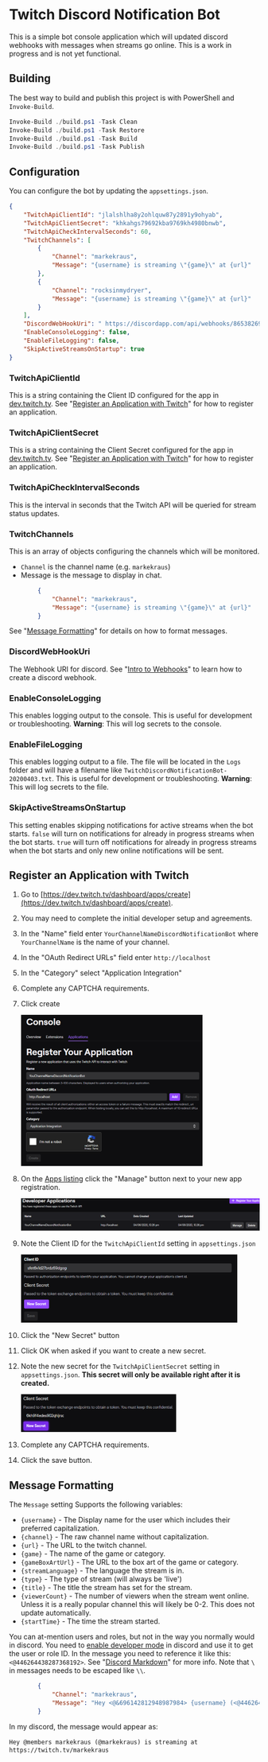# Twitch Discord Notification Bot

This is a simple bot console application which will updated discord webhooks with messages when streams go online.
This is a work in progress and is not yet functional.

## Building

The best way to build and publish this project is with PowerShell and `Invoke-Build`.

```PowerShell
Invoke-Build ./build.ps1 -Task Clean
Invoke-Build ./build.ps1 -Task Restore
Invoke-Build ./build.ps1 -Task Build
Invoke-Build ./build.ps1 -Task Publish
```

## Configuration

You can configure the bot by updating the `appsettings.json`.

```json
{
    "TwitchApiClientId": "jlalshlha8y2ohlquw87y2891y9ohyab",
    "TwitchApiClientSecret": "khkahgs79692kba9769kh4980bnwb",
    "TwitchApiCheckIntervalSeconds": 60,
    "TwitchChannels": [
        {
            "Channel": "markekraus",
            "Message": "{username} is streaming \"{game}\" at {url}"
        },
        {
            "Channel": "rocksinmydryer",
            "Message": "{username} is streaming \"{game}\" at {url}"
        }
    ],
    "DiscordWebHookUri": " https://discordapp.com/api/webhooks/86538269681578396285/rcpRkbajgi8k-908790jkghg878tvg-i7tVjvjgvJYTSj",
    "EnableConsoleLogging": false,
    "EnableFileLogging": false,
    "SkipActiveStreamsOnStartup": true
}
```

### TwitchApiClientId

This is a string containing the Client ID configured for the app in [dev.twitch.tv](https://dev.twitch.tv/console/apps).
See "[Register an Application with Twitch](#register-an-application-with-twitch)" for how to register an application.

### TwitchApiClientSecret

This is a string containing the Client Secret configured for the app in [dev.twitch.tv](https://dev.twitch.tv/console/apps).
See "[Register an Application with Twitch](#register-an-application-with-twitch)" for how to register an application.

### TwitchApiCheckIntervalSeconds

This is the interval in seconds that the Twitch API will be queried for stream status updates.

### TwitchChannels

This is an array of objects configuring the channels which will be monitored.

* `Channel` is the channel name (e.g. `markekraus`)
* Message is the message to display in chat.

```json
        {
            "Channel": "markekraus",
            "Message": "{username} is streaming \"{game}\" at {url}"
        }
```

See "[Message Formatting](#message-formatting)" for details on how to format messages.

### DiscordWebHookUri

The Webhook URI for discord.
See "[Intro to Webhooks](https://support.discordapp.com/hc/en-us/articles/228383668-Intro-to-Webhooks)" to learn how to create a discord webhook.

### EnableConsoleLogging

This enables logging output to the console.
This is useful for development or troubleshooting.
**Warning**: This will log secrets to the console.

### EnableFileLogging

This enables logging output to a file.
The file will be located in the `Logs` folder and will have a filename like `TwitchDiscordNotificationBot-20200403.txt`.
This is useful for development or troubleshooting.
**Warning**: This will log secrets to the file.

### SkipActiveStreamsOnStartup

This setting enables skipping notifications for active streams when the bot starts.
`false` will turn on notifications for already in progress streams when the bot starts.
`true` will turn off notifications for already in progress streams when the bot starts and only new online notifications will be sent.

## Register an Application with Twitch

1. Go to [https://dev.twitch.tv/dashboard/apps/create](https://dev.twitch.tv/dashboard/apps/create).
1. You may need to complete the initial developer setup and agreements.
1. In the "Name" field enter `YourChannelNameDiscordNotificationBot` where `YourChannelName` is the name of your channel.
1. In the "OAuth Redirect URLs" field enter `http://localhost`
1. In the "Category" select "Application Integration"
1. Complete any CAPTCHA requirements.
1. Click create

   ![Twitch App Registration](img/TwitchAppReg.PNG)

1. On the [Apps listing](https://dev.twitch.tv/console/apps) click the "Manage" button next to your new app registration.

   ![Twitch App Listing](img/TwitchAppReg02.PNG)

1. Note the Client ID for the `TwitchApiClientId` setting in `appsettings.json`

   ![Twitch App Client ID](img/TwitchAppReg03.PNG)

1. Click the "New Secret" button
1. Click OK when asked if you want to create a new secret.
1. Note the new secret for the `TwitchApiClientSecret` setting in `appsettings.json`. **This secret will only be available right after it is created.**

   ![Twitch App Client Secret](img/TwitchAppReg04.PNG)

1. Complete any CAPTCHA requirements.
1. Click the save button.

## Message Formatting

The `Message` setting Supports the following variables:

* `{username}` - The Display name for the user which includes their preferred capitalization.
* `{channel}` - The raw channel name without capitalization.
* `{url}` - The URL to the twitch channel.
* `{game}` - The name of the game or category.
* `{gameBoxArtUrl}` - The URL to the box art of the game or category.
* `{streamLanguage}` - The language the stream is in.
* `{type}` - The type of stream (will always be 'live')
* `{title}` - The title the stream has set for the stream.
* `{viewerCount}` - The number of viewers when the stream went online. Unless it is a really popular channel this will likely be 0-2. This does not update automatically.
* `{startTime}` - The time the stream started.

You can at-mention users and roles, but not in the way you normally would in discord.
You need to [enable developer mode](https://discordia.me/en/developer-mode) in discord and use it to get the user or role ID.
In the message you need to reference it like this: `<@446264438287368192>`.
See "[Discord Markdown](https://birdie0.github.io/discord-webhooks-guide/other/discord_markdown.html)" for more info.
Note that `\` in messages needs to be escaped like `\\`.

```json
        {
            "Channel": "markekraus",
            "Message": "Hey <@&696142812948987984> {username} (<@446264438287368192>) is streaming \"{game}\" at {url}"
        }
```

In my discord, the message would appear as:

```text
Hey @members markekraus (@markekraus) is streaming at https://twitch.tv/markekraus
```
